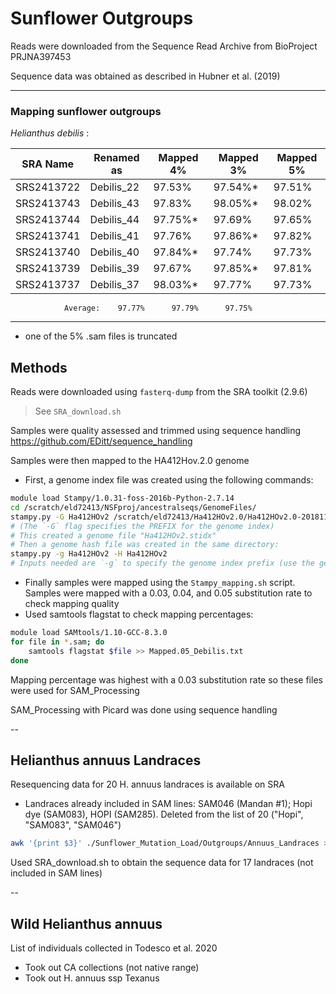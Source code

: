 # Sunflower Outgroups

Reads were downloaded from the Sequence Read Archive from BioProject PRJNA397453

Sequence data was obtained as described in Hubner et al. (2019)

---

### Mapping sunflower outgroups  

_Helianthus debilis_ :

| SRA Name  | Renamed as | Mapped 4% | Mapped 3% | Mapped 5% |
|-----------| ---------- | ----------| ----------| ----------|
|SRS2413722 | Debilis_22 | 97.53%	 | 97.54%*	 | 97.51%	 |
|SRS2413743 | Debilis_43 | 97.83%	 | 98.05%*	 | 98.02%	 |
|SRS2413744 | Debilis_44 | 97.75%*	 | 97.69%	 | 97.65%	 |
|SRS2413741 | Debilis_41 | 97.76%	 | 97.86%*	 | 97.82%	 |
|SRS2413740 | Debilis_40 | 97.84%*	 | 97.74%	 | 97.73%	 |
|SRS2413739 | Debilis_39 | 97.67%	 | 97.85%*	 | 97.81%	 |
|SRS2413737 | Debilis_37 | 98.03%*	 | 97.77%	 | 97.73%	 |

				Average:	97.77%		97.79%		97.75%
---
* one of the 5% .sam files is truncated

## Methods

Reads were downloaded using `fasterq-dump` from the SRA toolkit (2.9.6)
> See `SRA_download.sh`

Samples were quality assessed and trimmed using sequence handling https://github.com/EDitt/sequence_handling

Samples were then mapped to the HA412Hov.2.0 genome
- First, a genome index file was created using the following commands:
```bash
module load Stampy/1.0.31-foss-2016b-Python-2.7.14 
cd /scratch/eld72413/NSFproj/ancestralseqs/GenomeFiles/
stampy.py -G Ha412HOv2 /scratch/eld72413/Ha412HOv2.0/Ha412HOv2.0-20181130.fasta  
# (The `-G` flag specifies the PREFIX for the genome index)  
# This created a genome file "Ha412HOv2.stidx"  
# Then a genome hash file was created in the same directory:  
stampy.py -g Ha412HOv2 -H Ha412HOv2
# Inputs needed are `-g` to specify the genome index prefix (use the genome index file PREFIX.stidx), and `-H` to build a hash file with the prefix listed (build hash PREFIX.sthash)
```

- Finally samples were mapped using the `Stampy_mapping.sh` script. Samples were mapped with a 0.03, 0.04, and 0.05 substitution rate to check mapping quality
- Used samtools flagstat to check mapping percentages:
```bash
module load SAMtools/1.10-GCC-8.3.0
for file in *.sam; do
	samtools flagstat $file >> Mapped.05_Debilis.txt
done
```
Mapping percentage was highest with a 0.03 substitution rate so these files were used for SAM_Processing  

SAM_Processing with Picard was done using sequence handling

--

## Helianthus annuus Landraces
Resequencing data for 20 H. annuus landraces is available on SRA
- Landraces already included in SAM lines: SAM046 (Mandan #1); Hopi dye (SAM083), HOPI (SAM285). Deleted from the list of 20 ("Hopi", "SAM083", "SAM046")

```bash
awk '{print $3}' ./Sunflower_Mutation_Load/Outgroups/Annuus_Landraces > Landrace_SRA.list
```

Used SRA_download.sh to obtain the sequence data for 17 landraces (not included in SAM lines)

--

## Wild Helianthus annuus

List of individuals collected in Todesco et al. 2020
- Took out CA collections (not native range)
- Took out H. annuus ssp Texanus